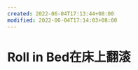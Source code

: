 ```yaml
---
created: 2022-06-04T17:13:44+08:00
modified: 2022-06-04T17:14:03+08:00
---
```


# Roll in Bed在床上翻滚


